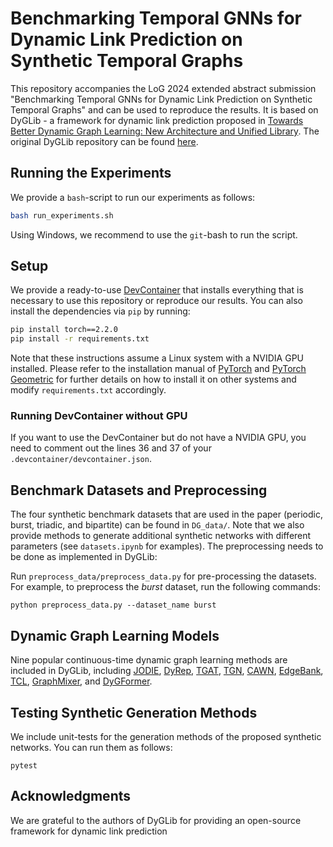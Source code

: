 # Benchmarking Temporal GNNs for Dynamic Link Prediction on Synthetic Temporal Graphs
This repository accompanies the LoG 2024 extended abstract submission "Benchmarking Temporal GNNs for Dynamic Link Prediction on Synthetic Temporal Graphs" and can be used to reproduce the results. It is based on DyGLib - a framework for dynamic link prediction proposed in [Towards Better Dynamic Graph Learning: New Architecture and Unified Library](https://arxiv.org/abs/2303.13047). The original DyGLib repository can be found [here](https://github.com/yule-BUAA/DyGLib).

## Running the Experiments

We provide a `bash`-script to run our experiments as follows:
```sh
bash run_experiments.sh
```
Using Windows, we recommend to use the `git`-bash to run the script.

## Setup

We provide a ready-to-use [DevContainer](https://microsoft.github.io/vscode-essentials/en/09-dev-containers.html) that installs everything that is necessary to use this repository or reproduce our results. You can also install the dependencies via `pip` by running:
```sh
pip install torch==2.2.0
pip install -r requirements.txt
```
Note that these instructions assume a Linux system with a NVIDIA GPU installed. Please refer to the installation manual of [PyTorch](https://pytorch.org/get-started/locally/) and [PyTorch Geometric](https://pytorch-geometric.readthedocs.io/en/latest/install/installation.html) for further details on how to install it on other systems and modify `requirements.txt` accordingly.

### Running DevContainer without GPU

If you want to use the DevContainer but do not have a NVIDIA GPU, you need to comment out the lines 36 and 37 of your `.devcontainer/devcontainer.json`.

## Benchmark Datasets and Preprocessing

The four synthetic benchmark datasets that are used in the paper (periodic, burst, triadic, and bipartite) can be found in `DG_data/`. Note that we also provide methods to generate additional synthetic networks with different parameters (see `datasets.ipynb` for examples). The preprocessing needs to be done as implemented in DyGLib:

Run ```preprocess_data/preprocess_data.py``` for pre-processing the datasets.
For example, to preprocess the *burst* dataset, run the following commands:
```{bash}
python preprocess_data.py --dataset_name burst
```

## Dynamic Graph Learning Models

Nine popular continuous-time dynamic graph learning methods are included in DyGLib, including 
[JODIE](https://dl.acm.org/doi/10.1145/3292500.3330895), 
[DyRep](https://openreview.net/forum?id=HyePrhR5KX), 
[TGAT](https://openreview.net/forum?id=rJeW1yHYwH), 
[TGN](https://arxiv.org/abs/2006.10637), 
[CAWN](https://openreview.net/forum?id=KYPz4YsCPj), 
[EdgeBank](https://openreview.net/forum?id=1GVpwr2Tfdg), 
[TCL](https://arxiv.org/abs/2105.07944),
[GraphMixer](https://openreview.net/forum?id=ayPPc0SyLv1), and [DyGFormer](https://arxiv.org/abs/2303.13047).

## Testing Synthetic Generation Methods

We include unit-tests for the generation methods of the proposed synthetic networks. You can run them as follows:
```
pytest
```

## Acknowledgments

We are grateful to the authors of DyGLib for providing an open-source framework for dynamic link prediction
